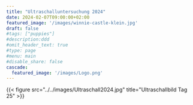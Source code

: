```yaml
---
title: "Ultraschalluntersuchung 2024"
date: 2024-02-07T09:00:00+02:00
featured_image: '/images/winnie-castle-klein.jpg'
draft: false
#tags: ["puppies"]
#description:ddd
#omit_header_text: true
#type: page
#menu: main
#disable_share: false
cascade:
  featured_image: '/images/Logo.png'
---
```

  
{{< figure src="../../images/Ultraschall2024.jpg" title="Ultraschallbild Tag 25" >}}  
